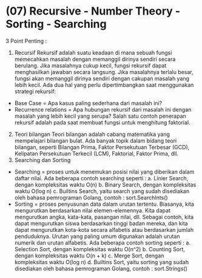 # (07) Recursive - Number Theory - Sorting - Searching

3 Point Penting :
1. Recursif
Rekursif adalah suatu keadaan di mana sebuah fungsi memecahkan masalah dengan memanggil dirinya sendiri secara berulang. Jika masalahnya cukup kecil, fungsi rekursif dapat menghasilkan jawaban secara langsung. Jika masalahnya terlalu besar, fungsi akan memanggil dirinya sendiri dengan cakupan masalah yang lebih kecil. Ada dua hal yang perlu dipertimbangkan saat menggunakan strategi rekursif:
- Base Case = Apa kasus paling sederhana dari masalah ini?
- Recurrence relations = Apa hubungan rekursif dari masalah ini dengan masalah yang lebih kecil yang serupa?
Salah satu contoh penerapan rekursif adalah pada saat membuat fungsi untuk menghitung faktorial.
2. Teori bilangan
Teori bilangan adalah cabang matematika yang mempelajari bilangan bulat. Ada banyak topik dalam bidang teori bilangan, seperti Bilangan Prima, Faktor Persekutuan Terbesar (GCD), Kelipatan Persekutuan Terkecil (LCM), Faktorial, Faktor Prima, dll.
3. Searching dan Sorting
- Searching = proses untuk menemukan posisi nilai yang diberikan dalam daftar nilai. Ada beberapa contoh searching seperti : 
   a. Linier Search, dengan kompleksitas waktu O(n)
   b. Binary Search, dengan kompleksitas waktu O(log n)
   c. Builtins Search, yaitu search yang sudah disediakan oleh bahasa pemrograman Golang, contoh : sort.SearchInts()
- Sorting = proses penyusunan data dalam urutan tertentu. Biasanya, kita mengurutkan berdasarkan nilai elemen-elemennya. Kita dapat mengurutkan angka, kata-kata, pasangan nilai, dll. Sebagai contoh, kita dapat mengurutkan siswa berdasarkan tinggi badan mereka, dan kita dapat mengurutkan kota-kota secara alfabetis atau berdasarkan jumlah penduduknya. Urutan yang paling umum digunakan adalah urutan numerik dan urutan alfabetis. Ada beberapa contoh sorting seperti :
   a. Selection Sort, dengan kompleksitas waktu O(n^2)
   b. Counting Sort, dengan kompleksitas waktu O(n + k)
   c. Merge Sort, dengan kompleksitas waktu O(log n)
   d. Builtins Sort, yaitu sorting yang sudah disediakan oleh bahasa pemrograman Golang, contoh : sort.Strings()